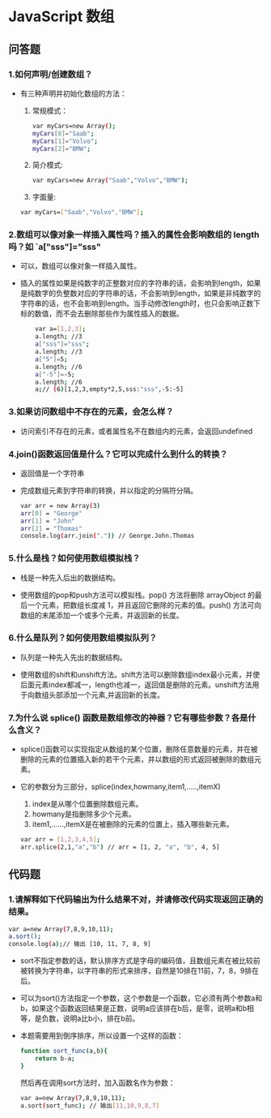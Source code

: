 # JavaScript 数组

## 问答题

### 1.如何声明/创建数组？

- 有三种声明并初始化数组的方法：
  1. 常规模式：

        ```bash
        var myCars=new Array();
        myCars[0]="Saab";
        myCars[1]="Volvo";
        myCars[2]="BMW";
        ```

  2. 简介模式:

        ```bash
        var myCars=new Array("Saab","Volvo","BMW");
        ```

  3. 字面量:

  ```bash
  var myCars=["Saab","Volvo","BMW"];
  ```

### 2.数组可以像对象一样插入属性吗？插入的属性会影响数组的 length 吗？如 `a["sss"]="sss"

- 可以，数组可以像对象一样插入属性。
- 插入的属性如果是纯数字的正整数对应的字符串的话，会影响到length，如果是纯数字的负整数对应的字符串的话，不会影响到length，如果是非纯数字的字符串的话，也不会影响到length。当手动修改length时，也只会影响正数下标的数值，而不会去删除那些作为属性插入的数据。

    ```bash
        var a=[1,2,3];
        a.length; //3
        a["sss"]="sss";
        a.length; //3
        a["5"]=5;
        a.length; //6
        a["-5"]=-5;
        a.length; //6
        a;// (6)[1,2,3,empty*2,5,sss:"sss",-5:-5]
    ```

### 3.如果访问数组中不存在的元素，会怎么样？

- 访问索引不存在的元素，或者属性名不在数组内的元素，会返回undefined

### 4.join()函数返回值是什么？它可以完成什么到什么的转换？

- 返回值是一个字符串
- 完成数组元素到字符串的转换，并以指定的分隔符分隔。

    ```bash
    var arr = new Array(3)
    arr[0] = "George"
    arr[1] = "John"
    arr[2] = "Thomas"
    console.log(arr.join(".")) // George.John.Thomas
    ```

### 5.什么是栈？如何使用数组模拟栈？

- 栈是一种先入后出的数据结构。

- 使用数组的pop和push方法可以模拟栈。pop() 方法将删除 arrayObject 的最后一个元素，把数组长度减 1，并且返回它删除的元素的值。push() 方法可向数组的末尾添加一个或多个元素，并返回新的长度。

### 6.什么是队列？如何使用数组模拟队列？

- 队列是一种先入先出的数据结构。

- 使用数组的shift和unshift方法。shift方法可以删除数组index最小元素，并使后面元素index都减一，length也减一，返回值是删除的元素。unshift方法用于向数组头部添加一个元素,并返回新的长度。

### 7.为什么说 splice() 函数是数组修改的神器？它有哪些参数？各是什么含义？

- splice()函数可以实现指定从数组的某个位置，删除任意数量的元素，并在被删除的元素的位置插入新的若干个元素，并以数组的形式返回被删除的数组元素。

- 它的参数分为三部分，splice(index,howmany,item1,.....,itemX)
  1. index是从哪个位置删除数组元素。
  2. howmany是指删除多少个元素。
  3. item1,......,itemX是在被删除的元素的位置上，插入哪些新元素。

    ```bash
    var arr = [1,2,3,4,5];
    arr.splice(2,1,"a","b") // arr = [1, 2, "a", "b", 4, 5]
    ```

## 代码题

### 1.请解释如下代码输出为什么结果不对，并请修改代码实现返回正确的结果。

```bash
var a=new Array(7,8,9,10,11);
a.sort();
console.log(a);// 输出 [10, 11, 7, 8, 9]
```

- sort不指定参数的话，默认排序方式是字母的编码值，且数组元素在被比较前被转换为字符串，以字符串的形式来排序，自然是10排在11前，7，8，9排在后。

- 可以为sort()方法指定一个参数，这个参数是一个函数，它必须有两个参数a和b，如果这个函数返回结果是正数，说明a应该排在b后，是零，说明a和b相等，是负数，说明a比b小，排在b前。

- 本题需要用到倒序排序，所以设置一个这样的函数：

    ```bash
    function sort_func(a,b){
        return b-a;
    }
    ```

    然后再在调用sort方法时，加入函数名作为参数：

    ```bash
    var a=new Array(7,8,9,10,11);
    a.sort(sort_func); // 输出[11,10,9,8,7]
    ```

